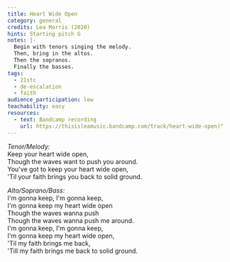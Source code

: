 ```yaml
---
title: Heart Wide Open
category: general
credits: Lea Morris (2020)
hints: Starting pitch G
notes: |-
  Begin with tenors singing the melody.
  Then, bring in the altos. 
  Then the sopranos. 
  Finally the basses.
tags:
  - 21stc
  - de-escalation
  - faith
audience_participation: low
teachability: easy
resources:
  - text: Bandcamp recording
    url: https://thisisleamusic.bandcamp.com/track/heart-wide-open)"
---
```


*Tenor/Melody:*\
Keep your heart wide open,\
Though the waves want to push you around.\
You've got to keep your heart wide open,\
'Til your faith brings you back to solid ground.

*Alto/Soprano/Bass:*\
I'm gonna keep, I'm gonna keep,\
I'm gonna keep my heart wide open\
Though the waves wanna push\
Though the waves wanna push me around.\
I'm gonna keep, I'm gonna keep,\
I'm gonna keep my heart wide open,\
'Til my faith brings me back,\
'Till my faith brings me back to solid ground.
